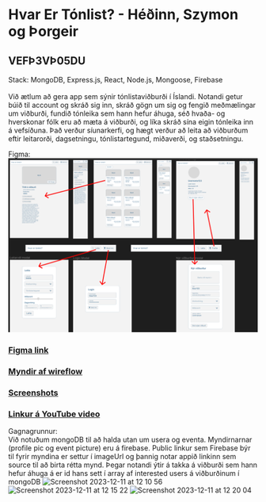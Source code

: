# Hvar Er Tónlist? - Héðinn, Szymon og Þorgeir
## VEFÞ3VÞ05DU
Stack: MongoDB, Express.js, React, Node.js, Mongoose, Firebase <br> <br>
Við ætlum að gera app sem sýnir tónlistaviðburði í Íslandi. Notandi getur búið til account og skráð sig inn, skráð gögn um sig og fengið meðmælingar um viðburði, fundið tónleika sem hann hefur áhuga, séð hvaða- og hverskonar fólk eru að mæta á viðburði, og líka skráð sína eigin tónleika inn á vefsíðuna. Það verður síunarkerfi, og hægt verður að leita að viðburðum eftir leitarorði, dagsetningu, tónlistartegund, miðaverði, og staðsetningu.

Figma:
![alt text](https://github.com/SHTh-App23/HvarErTonlist/blob/main/Myndir/Screenshot%20(4).png) 

### [Figma link](https://www.figma.com/file/hmLHLiqnaKfYWJ4Ctm8CTS/HvarErTonlist?type=design&node-id=0%3A1&mode=design&t=2xE4WipAldwKl2Tm-1) <br>
### [Myndir af wireflow](wireflow.md) <br>
### [Screenshots](screenshots.md) <br>
### [Linkur á YouTube video](https://youtu.be/lGtoa6gp_d0) <br>

Gagnagrunnur: <br>
Við notuðum mongoDB til að halda utan um usera og eventa. Myndirnarnar (profile pic og event picture) eru á firebase. Public linkur sem Firebase býr til fyrir myndina er settur í imageUrl og þannig notar appið linkinn sem source til að birta rétta mynd. Þegar notandi ýtir á takka á viðburði sem hann hefur áhuga á er id hans sett í array af interested users á viðburðinum í mongoDB 
<img width="696" alt="Screenshot 2023-12-11 at 12 10 56" src="https://github.com/SHTh-App23/HvarErTonlist/assets/89400863/605d1f5d-e900-41dd-a5b2-379df8ccfdbe">
<img width="954" alt="Screenshot 2023-12-11 at 12 15 22" src="https://github.com/SHTh-App23/HvarErTonlist/assets/89400863/cdfa4bd2-b7db-4b58-b20b-0341e3d9be70">
<img width="837" alt="Screenshot 2023-12-11 at 12 20 04" src="https://github.com/SHTh-App23/HvarErTonlist/assets/89400863/5f84354b-267a-4c01-8dbc-7bdb87cd7959">

